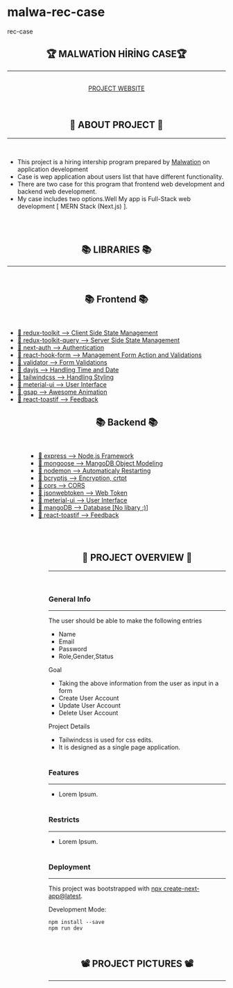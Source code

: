# malwa-rec-case

rec-case

<h2 align="center">🏆 MALWATİON HİRİNG CASE🏆</h2>
<hr>
<br>

<div align="center">
    <a href="#" target="blank" title="malwation" >PROJECT WEBSITE</a>
</div>
 
<br>
<br>
<h2 align="center">🧱 ABOUT PROJECT 🧱</h2>
<hr>
<br>

- This project is a hiring intership program prepared by [Malwation](https://malwation.com/) on application development
- Case is wep application about users list that have different functionality.
- There are two case for this program that frontend web development and backend web development.
- My case includes two options.Well My app is Full-Stack web development [ MERN Stack (Next.js) ].

<br>
<br>
<h2 align="center">📚 LIBRARIES 📚</h2>
<hr>
<br>

<h2 align="center">📚 Frontend 📚</h2>
<br>

<ul>
    <li>
        <a href="https://redux-toolkit.js.org/" target="blank" title="rtk" >📀 redux-toolkit --> Client Side State Management </a>
    </li>
     <li>
        <a href="https://redux-toolkit.js.org/" target="blank" title="rtkq" >📀 redux-toolkit-query --> Server Side State Management </a>
    </li>
      <li>
        <a href=https://next-auth.js.org/" target="blank" title="next-auth" >📀 next-auth --> Authentication </a>
    </li>
     <li>
        <a href="https://react-hook-form.com/" target="blank" title="react-hook-form" >📀 react-hook-form --> Management Form Action and Validations</a>
    </li>
     <li>
        <a href="https://www.npmjs.com/package/validator" target="blank" title="validator" >📀 validator --> Form Validations  </</a>
    </li>
     <li>
        <a href="https://day.js.org/" target="blank" title="dayjs" >📀 dayjs --> Handling Time and Date</a>
    </li>
     <li>
        <a href="https://tailwindcss.com/" target="blank" title="tailwindcss" >📀 tailwindcss --> Handling Styling</a>
    </li>
     <li>
        <a href="https://mui.com/" target="blank" title="mui" >📀 meterial-ui --> User Interface</a>
    </li>
     <li>
        <a href="https://greensock.com/gsap/" target="blank" title="gsap" >📀 gsap --> Awesome Animation</a>
    </li>
     <li>
        <a href="https://fkhadra.github.io/react-toastify/introduction" target="" title="toastify" >📀 react-toastif --> Feedback </a>
    </li>
<ul/>

<h2 align="center">📚 Backend 📚</h2>
<br>
<ul>
    <li>
        <a href="https://expressjs.com/" target="blank" title="express" >📀 express --> Node.js Framework </a>
    </li>
     <li>
        <a href="https://mongoosejs.com/" target="blank" title="mongoose" >📀 mongoose --> MangoDB Object Modeling </a>
    </li>
     <li>
        <a href="https://www.npmjs.com/package/nodemon" target="nodemon" title="nodemon" >📀 nodemon --> Automaticaly Restarting</a>
    </li>
     <li>
        <a href="https://www.npmjs.com/package/bcryptjs" target="blank" title="bcryptjs" >📀 bcryptjs --> Encryption, crtpt </</a>
    </li>
     <li>
        <a href="https://www.npmjs.com/package/cors" target="blank" title="cors" >📀 cors --> CORS</a>
    </li>
     <li>
        <a href="https://jwt.io/" target="blank" title="JWT" >📀 jsonwebtoken --> Web Token </a>
    </li>
     <li>
        <a href="https://mui.com/" target="blank" title="mui" >📀 meterial-ui --> User Interface</a>
    </li>
     <li>
        <a href="https://www.mongodb.com/atlas/database" target="blank" title="mango" >📀 mangoDB --> Database [No libary :)]</a>
    </li>
     <li>
        <a href="https://fkhadra.github.io/react-toastify/introduction" target="" title="toastify" >📀 react-toastif --> Feedback </a>
    </li>
<ul/>
<br>
<br>
<h2 align="center">🔎 PROJECT OVERVIEW 🔎</h2>
<hr>
<br>

<h3 align="left">General Info</h3>
<hr>
The user should be able to make the following entries

- Name
- Email
- Password
- Role,Gender,Status

Goal

- Taking the above information from the user as input in a form
- Create User Account
- Update User Account
- Delete User Account

Project Details

- Tailwindcss is used for css edits.
- It is designed as a single page application.

<br>
<h3 align="left">Features</h3>
<hr>

- Lorem Ipsum.

<br>
<h3 align="left">Restricts</h3>
<hr>

- Lorem Ipsum.

<br>
<h3 align="left">Deployment</h3>
<hr>

This project was bootstrapped with [npx create-next-app@latest](https://nextjs.org/docs/getting-started/installation).

Development Mode:

    npm install --save
    npm run dev

<br>
<h2 align="center">📽️ PROJECT PICTURES 📽️</h2>
<hr>
<br>

<img src="" />
<img src="" />
<img src="" />
<img src="" />

